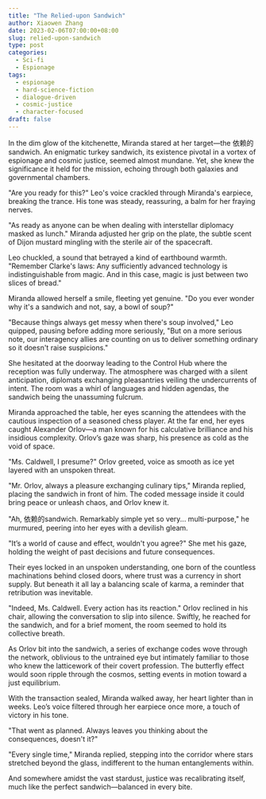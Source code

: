 ```yaml
---
title: "The Relied-upon Sandwich"
author: Xiaowen Zhang
date: 2023-02-06T07:00:00+08:00
slug: relied-upon-sandwich
type: post
categories:
  - Sci-fi
  - Espionage
tags:
  - espionage
  - hard-science-fiction
  - dialogue-driven
  - cosmic-justice
  - character-focused
draft: false
---
```


In the dim glow of the kitchenette, Miranda stared at her target—the 依赖的sandwich. An enigmatic turkey sandwich, its existence pivotal in a vortex of espionage and cosmic justice, seemed almost mundane. Yet, she knew the significance it held for the mission, echoing through both galaxies and governmental chambers.

"Are you ready for this?" Leo's voice crackled through Miranda's earpiece, breaking the trance. His tone was steady, reassuring, a balm for her fraying nerves.

"As ready as anyone can be when dealing with interstellar diplomacy masked as lunch." Miranda adjusted her grip on the plate, the subtle scent of Dijon mustard mingling with the sterile air of the spacecraft.

Leo chuckled, a sound that betrayed a kind of earthbound warmth. "Remember Clarke's laws: Any sufficiently advanced technology is indistinguishable from magic. And in this case, magic is just between two slices of bread."

Miranda allowed herself a smile, fleeting yet genuine. "Do you ever wonder why it's a sandwich and not, say, a bowl of soup?"

"Because things always get messy when there's soup involved," Leo quipped, pausing before adding more seriously, "But on a more serious note, our interagency allies are counting on us to deliver something ordinary so it doesn't raise suspicions."

She hesitated at the doorway leading to the Control Hub where the reception was fully underway. The atmosphere was charged with a silent anticipation, diplomats exchanging pleasantries veiling the undercurrents of intent. The room was a whirl of languages and hidden agendas, the sandwich being the unassuming fulcrum.

Miranda approached the table, her eyes scanning the attendees with the cautious inspection of a seasoned chess player. At the far end, her eyes caught Alexander Orlov—a man known for his calculative brilliance and his insidious complexity. Orlov’s gaze was sharp, his presence as cold as the void of space.

"Ms. Caldwell, I presume?" Orlov greeted, voice as smooth as ice yet layered with an unspoken threat.

"Mr. Orlov, always a pleasure exchanging culinary tips," Miranda replied, placing the sandwich in front of him. The coded message inside it could bring peace or unleash chaos, and Orlov knew it.

"Ah, 依赖的sandwich. Remarkably simple yet so very... multi-purpose," he murmured, peering into her eyes with a devilish gleam.

"It’s a world of cause and effect, wouldn't you agree?" She met his gaze, holding the weight of past decisions and future consequences.

Their eyes locked in an unspoken understanding, one born of the countless machinations behind closed doors, where trust was a currency in short supply. But beneath it all lay a balancing scale of karma, a reminder that retribution was inevitable.

"Indeed, Ms. Caldwell. Every action has its reaction." Orlov reclined in his chair, allowing the conversation to slip into silence. Swiftly, he reached for the sandwich, and for a brief moment, the room seemed to hold its collective breath.

As Orlov bit into the sandwich, a series of exchange codes wove through the network, oblivious to the untrained eye but intimately familiar to those who knew the latticework of their covert profession. The butterfly effect would soon ripple through the cosmos, setting events in motion toward a just equilibrium.

With the transaction sealed, Miranda walked away, her heart lighter than in weeks. Leo’s voice filtered through her earpiece once more, a touch of victory in his tone.

"That went as planned. Always leaves you thinking about the consequences, doesn't it?"

"Every single time," Miranda replied, stepping into the corridor where stars stretched beyond the glass, indifferent to the human entanglements within.

And somewhere amidst the vast stardust, justice was recalibrating itself, much like the perfect sandwich—balanced in every bite.